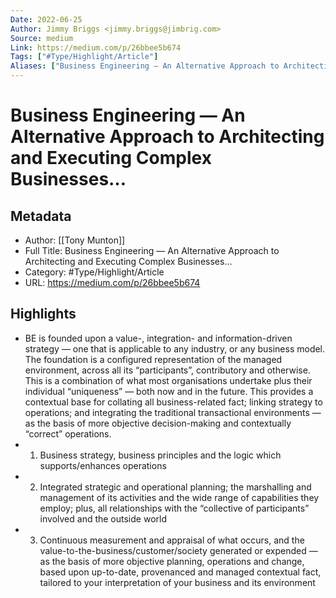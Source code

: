 ```yaml
---
Date: 2022-06-25
Author: Jimmy Briggs <jimmy.briggs@jimbrig.com>
Source: medium
Link: https://medium.com/p/26bbee5b674
Tags: ["#Type/Highlight/Article"]
Aliases: ["Business Engineering — An Alternative Approach to Architecting and Executing Complex Businesses…", "Business Engineering — An Alternative Approach to Architecting and Executing Complex Businesses…"]
---
```

# Business Engineering — An Alternative Approach to Architecting and Executing Complex Businesses…

## Metadata
- Author: [[Tony Munton]]
- Full Title: Business Engineering — An Alternative Approach to Architecting and Executing Complex Businesses…
- Category: #Type/Highlight/Article
- URL: https://medium.com/p/26bbee5b674

## Highlights
- BE is founded upon a value-, integration- and information-driven strategy — one that is applicable to any industry, or any business model. The foundation is a configured representation of the managed environment, across all its “participants”, contributory and otherwise. This is a combination of what most organisations undertake plus their individual “uniqueness” — both now and in the future. This provides a contextual base for collating all business-related fact; linking strategy to operations; and integrating the traditional transactional environments — as the basis of more objective decision-making and contextually “correct” operations.
- 1. Business strategy, business principles and the logic which supports/enhances operations
- 2. Integrated strategic and operational planning; the marshalling and management of its activities and the wide range of capabilities they employ; plus, all relationships with the “collective of participants” involved and the outside world
- 3. Continuous measurement and appraisal of what occurs, and the value-to-the-business/customer/society generated or expended — as the basis of more objective planning, operations and change, based upon up-to-date, provenanced and managed contextual fact, tailored to your interpretation of your business and its environment
